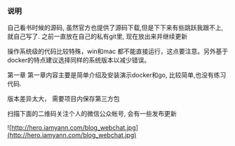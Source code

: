 
### 说明
自己看书时候的源码, 虽然官方也提供了源码下载,但是下下来有些跳跃我跟不上,就自己写了.
之前一直放在自己的私有git里, 现在放出来并继续更新



操作系统级的代码比较特殊，win和mac 都不能直接运行，这点要注意。另外基于docker的特点建议选择同样的系统版本以减少错误。



第一章
第一章内容主要是简单介绍及安装演示docker和go, 比较简单,也没有练习代码.


版本差异太大， 需要项目内保存第三方包



扫描下面的二维码关注个人的微信公众帐号, 会有一些发布更新

![http://hero.iamyann.com/blog_webchat.jpg](http://hero.iamyann.com/blog_webchat.jpg)
